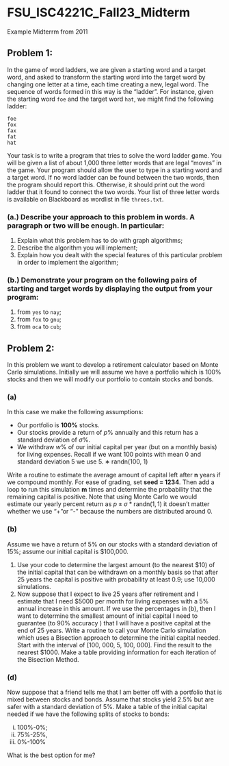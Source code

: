 # FSU_ISC4221C_Fall23_Midterm
Example Midterrm from 2011

## Problem 1: 
In the game of word ladders, we are given a starting word and a target word, and asked to
transform the starting word into the target word by changing one letter at a time, each time creating a new,
legal word. The sequence of words formed in this way is the “ladder”. For instance, given the starting word
`foe` and the target word `hat`, we might find the following ladder:

```
foe
fox
fax
fat
hat
```

Your task is to write a program that tries to solve the word ladder game.
 You will be given a list of about 1,000 three letter words that are legal 
 “moves” in the game. Your program should allow the user to type in a starting 
 word and a target word. If no word ladder can be found between the two words,
  then the program should report this. Otherwise, it should print out the word
  ladder that it found to connect the two words. Your list of three letter 
  words is available on Blackboard as wordlist in file `threes.txt`.

### (a.) Describe your approach to this problem in words. A paragraph or two will be enough. In particular:
1. Explain what this problem has to do with graph algorithms;
2. Describe the algorithm you will implement;
3. Explain how you dealt with the special features of this particular problem in order to implement the
algorithm;

### (b.) Demonstrate your program on the following pairs of starting and target words by displaying the output from your program:

1. from `yes` to `nay`;
2. from `fox` to `gnu`;
3. from `oca` to `cub`;


## Problem 2: 
 In this problem we want to develop a retirement calculator based on Monte 
 Carlo simulations. Initially we will assume we have a portfolio which is 
 100% stocks and then we will modify our portfolio to contain stocks and bonds.

### (a)  

In this case we make the following assumptions:

* Our portfolio is **100%** stocks.
* Our stocks provide a return of $p\%$ annually and this return has a standard deviation of $\sigma\%$.
* We withdraw $w\%$ of our initial capital per year (but on a monthly basis) 
for living expenses.  Recall if we want 100 points with mean 0 and 
standard deviation 5 we use $5. ∗ \text{randn(100, 1)}$

Write a routine to estimate the average amount of capital left after **n** years if 
we compound monthly. For ease of grading, set **seed = 1234**. Then add a 
loop to run this simulation **m** times and determine the probability that the 
remaining capital is positive. Note that using Monte Carlo we would estimate 
our yearly percent return as $p \pm \sigma * \text{randn}(1,1)$ it doesn’t
 matter whether we use “+”or “-” because the numbers are distributed around 0.

### (b)  
Assume we have a return of $5\%$ on our stocks with a standard deviation of $15\%$;
 assume our initial capital is $100,000. 
 
 1) Use your code to determine the largest amount (to the nearest $10) of
  the initial capital that can be withdrawn on a monthly basis so that 
  after 25 years the capital is positive with probability at least
    0.9; use 10,000 simulations.
 2) Now suppose that I expect to live 25 years after retirement and I estimate
  that I need $5000 per month for living expenses with a $5\%$ annual 
  increase in this amount. If we use the percentages in (b), then I want
to determine the smallest amount of initial capital I need to guarantee 
(to 90% accuracy ) that I will have a positive capital at the end of 25 years. 
Write a routine to call your Monte Carlo simulation which uses a
Bisection approach to determine the initial capital needed. Start with the 
interval of [100, 000, 5, 100, 000].
Find the result to the nearest $1000. Make a table providing information 
for each iteration of the Bisection Method.

### (d)
 Now suppose that a friend tells me that I am better off with a portfolio 
 that is mixed between stocks and bonds. Assume that stocks yield $2.5\%$
  but are safer with a standard deviation of $5\%$. Make a table of
the initial capital needed if we have the following splits of stocks to bonds: 

<ol type="i">
  <li>100%-0%;</li>
  <li>75%-25%,</li>
  <li>0%-100%</li>
</ol>

 What is the best option for me?